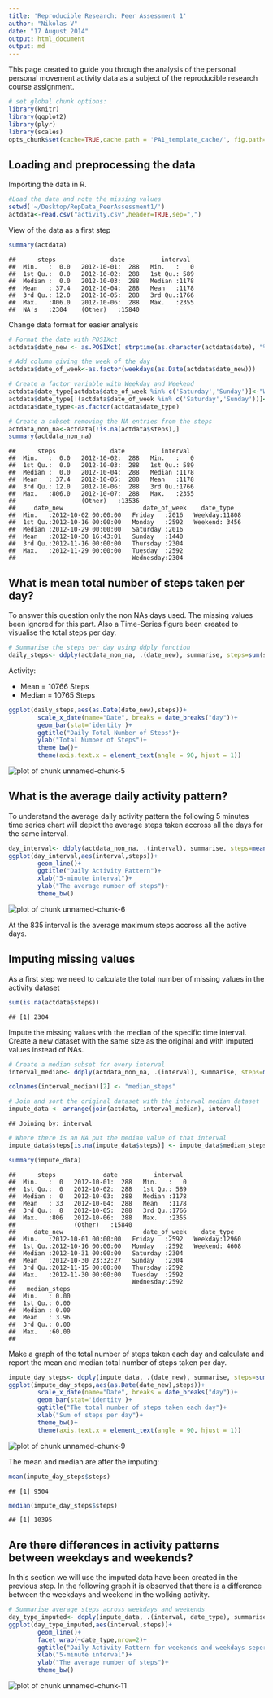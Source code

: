 ```yaml
---
title: 'Reproducible Research: Peer Assessment 1'
author: "Nikolas V"
date: "17 August 2014"
output: html_document
output: md
---
```


This page created to guide you through the analysis of the personal personal movement activity data as a subject of the reproducible research course assignment. 


```r
# set global chunk options: 
library(knitr)
library(ggplot2)
library(plyr)
library(scales)
opts_chunk$set(cache=TRUE,cache.path = 'PA1_template_cache/', fig.path='figure/')
```

## Loading and preprocessing the data
Importing the data in R.



```r
#Load the data and note the missing values
setwd('~/Desktop/RepData_PeerAssessment1/')
actdata<-read.csv("activity.csv",header=TRUE,sep=",")
```

View of the data as a first step

```r
summary(actdata)
```

```
##      steps               date          interval   
##  Min.   :  0.0   2012-10-01:  288   Min.   :   0  
##  1st Qu.:  0.0   2012-10-02:  288   1st Qu.: 589  
##  Median :  0.0   2012-10-03:  288   Median :1178  
##  Mean   : 37.4   2012-10-04:  288   Mean   :1178  
##  3rd Qu.: 12.0   2012-10-05:  288   3rd Qu.:1766  
##  Max.   :806.0   2012-10-06:  288   Max.   :2355  
##  NA's   :2304    (Other)   :15840
```


Change data format for easier analysis

```r
# Format the date with POSIXct 
actdata$date_new <- as.POSIXct( strptime(as.character(actdata$date), "%Y-%m-%d"))  

# Add column giving the week of the day
actdata$date_of_week<-as.factor(weekdays(as.Date(actdata$date_new)))

# Create a factor variable with Weekday and Weekend
actdata$date_type[actdata$date_of_week %in% c('Saturday','Sunday')]<-"Weekend"
actdata$date_type[!(actdata$date_of_week %in% c('Saturday','Sunday'))]<-"Weekday"
actdata$date_type<-as.factor(actdata$date_type)

# Create a subset removing the NA entries from the steps
actdata_non_na<-actdata[!is.na(actdata$steps),]
summary(actdata_non_na)
```

```
##      steps               date          interval   
##  Min.   :  0.0   2012-10-02:  288   Min.   :   0  
##  1st Qu.:  0.0   2012-10-03:  288   1st Qu.: 589  
##  Median :  0.0   2012-10-04:  288   Median :1178  
##  Mean   : 37.4   2012-10-05:  288   Mean   :1178  
##  3rd Qu.: 12.0   2012-10-06:  288   3rd Qu.:1766  
##  Max.   :806.0   2012-10-07:  288   Max.   :2355  
##                  (Other)   :13536                 
##     date_new                      date_of_week    date_type    
##  Min.   :2012-10-02 00:00:00   Friday   :2016   Weekday:11808  
##  1st Qu.:2012-10-16 00:00:00   Monday   :2592   Weekend: 3456  
##  Median :2012-10-29 00:00:00   Saturday :2016                  
##  Mean   :2012-10-30 16:43:01   Sunday   :1440                  
##  3rd Qu.:2012-11-16 00:00:00   Thursday :2304                  
##  Max.   :2012-11-29 00:00:00   Tuesday  :2592                  
##                                Wednesday:2304
```


## What is mean total number of steps taken per day?
To answer this question only the non NAs days used. The missing values been ignored for this part. Also a Time-Series figure been created to visualise the total steps per day.


```r
# Summarise the steps per day using ddply function
daily_steps<- ddply(actdata_non_na, .(date_new), summarise, steps=sum(steps))
```


Activity:

* Mean = 10766 Steps
* Median = 10765 Steps



```r
ggplot(daily_steps,aes(as.Date(date_new),steps))+
        scale_x_date(name="Date", breaks = date_breaks("day"))+
        geom_bar(stat='identity')+
        ggtitle("Daily Total Number of Steps")+
        ylab("Total Number of Steps")+
        theme_bw()+
        theme(axis.text.x = element_text(angle = 90, hjust = 1))
```

![plot of chunk unnamed-chunk-5](figure/unnamed-chunk-5.png) 



## What is the average daily activity pattern?

To understand the average daily activity pattern the following 5 minutes time series chart will depict the average steps taken accross all the days for the same interval.


```r
day_interval<- ddply(actdata_non_na, .(interval), summarise, steps=mean(steps))
ggplot(day_interval,aes(interval,steps))+
        geom_line()+
        ggtitle("Daily Activity Pattern")+
        xlab("5-minute interval")+
        ylab("The average number of steps")+
        theme_bw()
```

![plot of chunk unnamed-chunk-6](figure/unnamed-chunk-6.png) 

At the 835 interval is the average maximum steps accross all the active days.


## Imputing missing values

As a first step we need to calculate the total number of missing values in the activity dataset

```r
sum(is.na(actdata$steps))
```

```
## [1] 2304
```

Impute the missing values with the median of the specific time interval. Create a new dataset with the same size as the original and with imputed values instead of NAs.


```r
# Create a median subset for every interval
interval_median<- ddply(actdata_non_na, .(interval), summarise, steps=median(steps))

colnames(interval_median)[2] <- "median_steps"

# Join and sort the original dataset with the interval median dataset
impute_data <- arrange(join(actdata, interval_median), interval)
```

```
## Joining by: interval
```

```r
# Where there is an NA put the median value of that interval
impute_data$steps[is.na(impute_data$steps)] <- impute_data$median_steps[is.na(impute_data$steps)]

summary(impute_data)
```

```
##      steps             date          interval   
##  Min.   :  0   2012-10-01:  288   Min.   :   0  
##  1st Qu.:  0   2012-10-02:  288   1st Qu.: 589  
##  Median :  0   2012-10-03:  288   Median :1178  
##  Mean   : 33   2012-10-04:  288   Mean   :1178  
##  3rd Qu.:  8   2012-10-05:  288   3rd Qu.:1766  
##  Max.   :806   2012-10-06:  288   Max.   :2355  
##                (Other)   :15840                 
##     date_new                      date_of_week    date_type    
##  Min.   :2012-10-01 00:00:00   Friday   :2592   Weekday:12960  
##  1st Qu.:2012-10-16 00:00:00   Monday   :2592   Weekend: 4608  
##  Median :2012-10-31 00:00:00   Saturday :2304                  
##  Mean   :2012-10-30 23:32:27   Sunday   :2304                  
##  3rd Qu.:2012-11-15 00:00:00   Thursday :2592                  
##  Max.   :2012-11-30 00:00:00   Tuesday  :2592                  
##                                Wednesday:2592                  
##   median_steps  
##  Min.   : 0.00  
##  1st Qu.: 0.00  
##  Median : 0.00  
##  Mean   : 3.96  
##  3rd Qu.: 0.00  
##  Max.   :60.00  
## 
```

Make a graph of the total number of steps taken each day and calculate and report the mean and median total number of steps taken per day.


```r
impute_day_steps<- ddply(impute_data, .(date_new), summarise, steps=sum(steps))
ggplot(impute_day_steps,aes(as.Date(date_new),steps))+
        scale_x_date(name="Date", breaks = date_breaks("day"))+
        geom_bar(stat='identity')+
        ggtitle("The total number of steps taken each day")+
        xlab("Sum of steps per day")+
        theme_bw()+
        theme(axis.text.x = element_text(angle = 90, hjust = 1))
```

![plot of chunk unnamed-chunk-9](figure/unnamed-chunk-9.png) 

The mean and median are after the imputing:

```r
mean(impute_day_steps$steps)
```

```
## [1] 9504
```

```r
median(impute_day_steps$steps)
```

```
## [1] 10395
```


## Are there differences in activity patterns between weekdays and weekends?

In this section we will use the imputed data have been created in the previous step. In the following graph it is observed that there is a difference between the weekdays and weekend in the wolking activity.


```r
# Summarise average steps across weekdays and weekends
day_type_imputed<- ddply(impute_data, .(interval, date_type), summarise, steps=mean(steps))
ggplot(day_type_imputed,aes(interval,steps))+
        geom_line()+
        facet_wrap(~date_type,nrow=2)+
        ggtitle("Daily Activity Pattern for weekends and weekdays seperately")+
        xlab("5-minute interval")+
        ylab("The average number of steps")+
        theme_bw()
```

![plot of chunk unnamed-chunk-11](figure/unnamed-chunk-11.png) 
